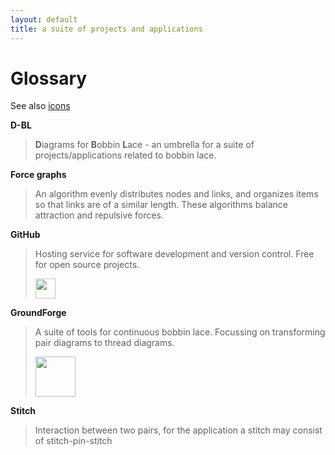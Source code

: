 ```yaml
---
layout: default
title: a suite of projects and applications
---
```

Glossary
========

See also [icons](GroundForge-help/Icons)

**D-BL**

> **D**iagrams for **B**obbin **L**ace - an umbrella for a suite of projects/applications related to bobbin lace.

**Force graphs** 

> An algorithm evenly distributes nodes and links, and organizes items so that links are of a similar length. These algorithms balance attraction and repulsive forces. 

**GitHub**

> Hosting service for software development and version control. Free for open source projects.
> 
> <img src="https://github.githubassets.com/images/modules/logos_page/GitHub-Mark.png" width="32px"/>

**GroundForge**

> A suite of tools for continuous bobbin lace. Focussing on transforming pair diagrams to thread diagrams.
> 
> <img src="/GroundForge/images/logo-medium.png" width="64px"/>

**Stitch**

> Interaction between two pairs, for the application a stitch may consist of stitch-pin-stitch

